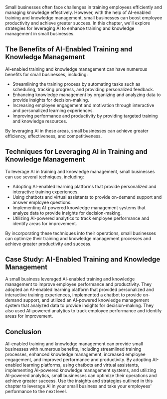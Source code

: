 
Small businesses often face challenges in training employees efficiently and managing knowledge effectively. However, with the help of AI-enabled training and knowledge management, small businesses can boost employee productivity and achieve greater success. In this chapter, we'll explore strategies for leveraging AI to enhance training and knowledge management in small businesses.

The Benefits of AI-Enabled Training and Knowledge Management
------------------------------------------------------------

AI-enabled training and knowledge management can have numerous benefits for small businesses, including:

* Streamlining the training process by automating tasks such as scheduling, tracking progress, and providing personalized feedback.
* Enhancing knowledge management by organizing and analyzing data to provide insights for decision-making.
* Increasing employee engagement and motivation through interactive and personalized learning experiences.
* Improving performance and productivity by providing targeted training and knowledge resources.

By leveraging AI in these areas, small businesses can achieve greater efficiency, effectiveness, and competitiveness.

Techniques for Leveraging AI in Training and Knowledge Management
-----------------------------------------------------------------

To leverage AI in training and knowledge management, small businesses can use several techniques, including:

* Adopting AI-enabled learning platforms that provide personalized and interactive training experiences.
* Using chatbots and virtual assistants to provide on-demand support and answer employee questions.
* Implementing AI-powered knowledge management systems that analyze data to provide insights for decision-making.
* Utilizing AI-powered analytics to track employee performance and identify areas for improvement.

By incorporating these techniques into their operations, small businesses can optimize their training and knowledge management processes and achieve greater productivity and success.

Case Study: AI-Enabled Training and Knowledge Management
--------------------------------------------------------

A small business leveraged AI-enabled training and knowledge management to improve employee performance and productivity. They adopted an AI-enabled learning platform that provided personalized and interactive training experiences, implemented a chatbot to provide on-demand support, and utilized an AI-powered knowledge management system that analyzed data to provide insights for decision-making. They also used AI-powered analytics to track employee performance and identify areas for improvement.

Conclusion
----------

AI-enabled training and knowledge management can provide small businesses with numerous benefits, including streamlined training processes, enhanced knowledge management, increased employee engagement, and improved performance and productivity. By adopting AI-enabled learning platforms, using chatbots and virtual assistants, implementing AI-powered knowledge management systems, and utilizing AI-powered analytics, small businesses can optimize their operations and achieve greater success. Use the insights and strategies outlined in this chapter to leverage AI in your small business and take your employees' performance to the next level.
